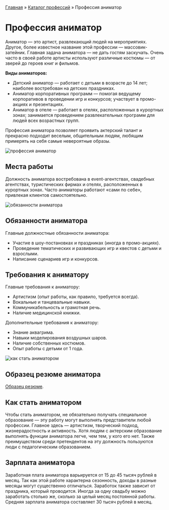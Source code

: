 [Главная](http://enjoy-job.ru/) » [Каталог профессий](http://enjoy-job.ru/professions/) » Профессия аниматор

# Профессия аниматор

Аниматор — это артист, развлекающий людей на мероприятиях. Другое, более известное название этой профессии — массовик-затейник. Главная задача аниматора — не дать гостям заскучать. Очень часто в своей работе артисты используют различные костюмы — от зверей до героев книг и фильмов.

**Виды аниматоров:**

- Детский аниматор — работает с детьми в возрасте до 14 лет; наиболее востребован на детских праздниках.
- Аниматор корпоративных программ — помогая ведущему корпоративов в проведении игр и конкурсов; участвует в промо-акциях и презентациях.
- Аниматор в отеле — работает в отелях, расположенных в курортных зонах; занимается проведением развлекательных программ для людей всех возрастных групп.

Профессия аниматора позволяет проявить актерский талант и прекрасно подходит веселым, общительным людям, любящим примерять на себя самые невероятные образы.

![профессия аниматор](http://enjoy-job.ru/wp-content/uploads/profs/animator1.jpg)

## Места работы

Должность аниматора востребована в event-агентствах, свадебных агентствах, туристических фирмах и отелях, расположенных в курортных зонах. Часто аниматоры работают «сами по себе», привлекая клиентов самостоятельно.

![обязанности аниматора](http://enjoy-job.ru/wp-content/uploads/profs/animator2.jpg)

## Обязанности аниматора

Главные должностные обязанности аниматора:

- Участие в шоу-постановках и праздниках (иногда в промо-акциях).
- Проведение тематических и развивающих игр и квестов с детьми и взрослыми.
- Написание сценариев игр и конкурсов.

## Требования к аниматору

Главные требования к аниматору:

- Артистизм (опыт работы, как правило, требуется всегда).
- Вокальные и танцевальные навыки.
- Коммуникабельность и грамотная речь.
- Наличие медицинской книжки.

Дополнительные требования к аниматору:

- Знание аквагрима.
- Навыки моделирования воздушных шаров.
- Наличие собственных костюмов.
- Опыт работы с детьми от 1 года.

![как стать аниматором](http://enjoy-job.ru/wp-content/uploads/profs/animator3.jpg)

## Образец резюме аниматора

[Образец резюме](http://enjoy-job.ru/professions/animator/obrazets-rezume/).

## Как стать аниматором

Чтобы стать аниматором, не обязательно получать специальное образование — эту работу могут выполнять представители любой профессии. Главное здесь — артистизм, творческий подход, жизнерадостность и активность. Хотя людям с актерским образование выполнять функции аниматора легче, чем тем, у кого его нет. Также преимуществом среди претендентов на эту должность пользуются люди с педагогическим образованием.

## Зарплата аниматора

Заработная плата аниматора варьируется от 15 до 45 тысяч рублей в месяц. Так как этой работе характерна сезонность, доходы в разные месяцы могут существенно отличаться. Заработок также зависит от праздника, который проводится. Иногда за одну свадьбу можно заработать столько же, сколько за целый месяц постоянной работы. Средняя зарплата аниматора составляет 30 тысяч рублей в месяц.